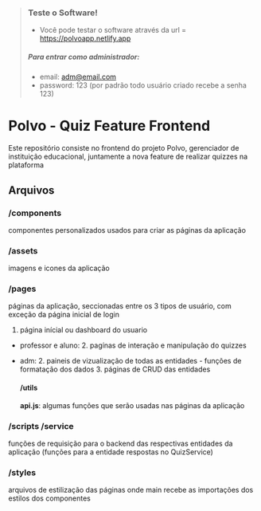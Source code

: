 > ### Teste o Software!
> - Você pode testar o software através da url = https://polvoapp.netlify.app
> ##### Para entrar como administrador:
> - email: adm@email.com
> - password: 123
> (por padrão todo usuário criado recebe a senha 123)

# Polvo - Quiz Feature Frontend
Este repositório consiste no frontend do projeto Polvo, gerenciador de instituição educacional, juntamente a nova feature de realizar quizzes na plataforma

## Arquivos

### /components 
componentes personalizados usados para criar as páginas da aplicação

### /assets
imagens e icones da aplicação

### /pages 
páginas da aplicação, seccionadas entre os 3 tipos de usuário, com exceção da página inicial de login

1. página inícial ou dashboard do usuario

- professor e aluno:
    2.  pagínas de interação e manipulação do quizzes
- adm:
    2. paineis de vizualização de todas as entidades
        - funções de formatação dos dados
    3. páginas de CRUD das entidades

    #### /utils
    __api.js__: algumas funções que serão usadas nas páginas da aplicação

### /scripts /service
funções de requisição para o backend das respectivas entidades da aplicação
    (funções para a entidade respostas no QuizService)

### /styles
arquivos de estilização das páginas onde main recebe as importações dos estilos dos componentes

